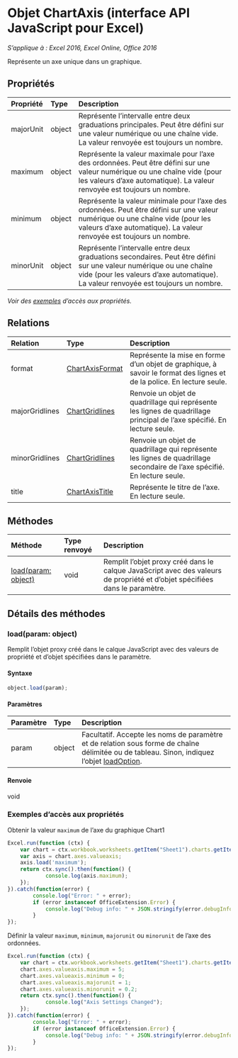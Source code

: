 # Objet ChartAxis (interface API JavaScript pour Excel)

_S’applique à : Excel 2016, Excel Online, Office 2016_

Représente un axe unique dans un graphique.

## Propriétés

| Propriété   | Type|Description
|:---------------|:--------|:----------|
|majorUnit|object|Représente l’intervalle entre deux graduations principales. Peut être défini sur une valeur numérique ou une chaîne vide. La valeur renvoyée est toujours un nombre.|
|maximum|object|Représente la valeur maximale pour l’axe des ordonnées. Peut être défini sur une valeur numérique ou une chaîne vide (pour les valeurs d’axe automatique). La valeur renvoyée est toujours un nombre.|
|minimum|object|Représente la valeur minimale pour l’axe des ordonnées. Peut être défini sur une valeur numérique ou une chaîne vide (pour les valeurs d’axe automatique). La valeur renvoyée est toujours un nombre.|
|minorUnit|object|Représente l’intervalle entre deux graduations secondaires. Peut être défini sur une valeur numérique ou une chaîne vide (pour les valeurs d’axe automatique). La valeur renvoyée est toujours un nombre.|

_Voir des [exemples](#property-access-examples) d’accès aux propriétés._

## Relations
| Relation | Type|Description|
|:---------------|:--------|:----------|
|format|[ChartAxisFormat](chartaxisformat.md)|Représente la mise en forme d’un objet de graphique, à savoir le format des lignes et de la police. En lecture seule.|
|majorGridlines|[ChartGridlines](chartgridlines.md)|Renvoie un objet de quadrillage qui représente les lignes de quadrillage principal de l’axe spécifié. En lecture seule.|
|minorGridlines|[ChartGridlines](chartgridlines.md)|Renvoie un objet de quadrillage qui représente les lignes de quadrillage secondaire de l’axe spécifié. En lecture seule.|
|title|[ChartAxisTitle](chartaxistitle.md)|Représente le titre de l’axe. En lecture seule.|

## Méthodes

| Méthode   | Type renvoyé|Description|
|:---------------|:--------|:----------|
|[load(param: object)](#loadparam-object)|void|Remplit l’objet proxy créé dans le calque JavaScript avec des valeurs de propriété et d’objet spécifiées dans le paramètre.|

## Détails des méthodes

### load(param: object)
Remplit l’objet proxy créé dans le calque JavaScript avec des valeurs de propriété et d’objet spécifiées dans le paramètre.

#### Syntaxe
```js
object.load(param);
```

#### Paramètres
| Paramètre   | Type|Description|
|:---------------|:--------|:----------|
|param|object|Facultatif. Accepte les noms de paramètre et de relation sous forme de chaîne délimitée ou de tableau. Sinon, indiquez l’objet [loadOption](loadoption.md).|

#### Renvoie
void
### Exemples d’accès aux propriétés
Obtenir la valeur `maximum` de l’axe du graphique Chart1

```js
Excel.run(function (ctx) { 
	var chart = ctx.workbook.worksheets.getItem("Sheet1").charts.getItem("Chart1");	
	var axis = chart.axes.valueaxis;
	axis.load('maximum');
	return ctx.sync().then(function() {
			console.log(axis.maximum);
	});
}).catch(function(error) {
		console.log("Error: " + error);
		if (error instanceof OfficeExtension.Error) {
			console.log("Debug info: " + JSON.stringify(error.debugInfo));
		}
});
```

Définir la valeur `maximum`, `minimum`, `majorunit` ou `minorunit` de l’axe des ordonnées. 

```js
Excel.run(function (ctx) { 
	var chart = ctx.workbook.worksheets.getItem("Sheet1").charts.getItem("Chart1");	
	chart.axes.valueaxis.maximum = 5;
	chart.axes.valueaxis.minimum = 0;
	chart.axes.valueaxis.majorunit = 1;
	chart.axes.valueaxis.minorunit = 0.2;
	return ctx.sync().then(function() {
			console.log("Axis Settings Changed");
	});
}).catch(function(error) {
		console.log("Error: " + error);
		if (error instanceof OfficeExtension.Error) {
			console.log("Debug info: " + JSON.stringify(error.debugInfo));
		}
});
```

